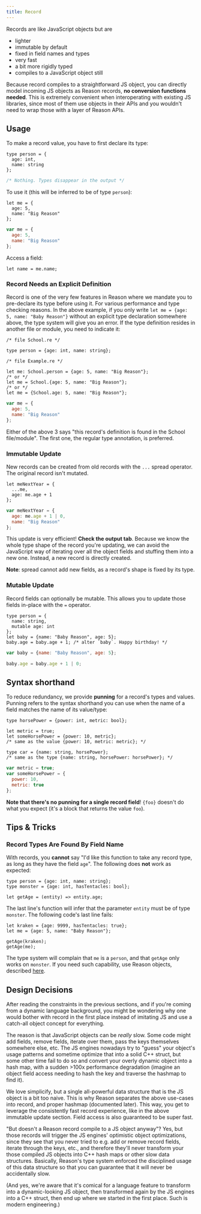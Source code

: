 ```yaml
---
title: Record
---
```


Records are like JavaScript objects but are

- lighter
- immutable by default
- fixed in field names and types
- very fast
- a bit more rigidly typed
- compiles to a JavaScript object still

Because record compiles to a straightforward JS object, you can directly model incoming JS objects as Reason records, **no conversion functions needed**. This is extremely convenient when interoperating with existing JS libraries, since most of them use objects in their APIs and you wouldn't need to wrap those with a layer of Reason APIs.

## Usage

To make a record value, you have to first declare its type:

<!--DOCUSAURUS_CODE_TABS-->
<!--Reason-->
```reason
type person = {
  age: int,
  name: string
};
```
<!--Output-->
```js
/* Nothing. Types disappear in the output */
```
<!--END_DOCUSAURUS_CODE_TABS-->

To use it (this will be inferred to be of type `person`):

<!--DOCUSAURUS_CODE_TABS-->
<!--Reason-->
```reason
let me = {
  age: 5,
  name: "Big Reason"
};
```
<!--Output-->
```js
var me = {
  age: 5,
  name: "Big Reason"
};
```
<!--END_DOCUSAURUS_CODE_TABS-->

Access a field:

```reason
let name = me.name;
```

### Record Needs an Explicit Definition

Record is one of the very few features in Reason where we mandate you to pre-declare its type before using it. For various performance and type checking reasons. In the above example, if you only write `let me = {age: 5, name: "Baby Reason"}` without an explicit type declaration somewhere above, the type system will give you an error. If the type definition resides in another file or module, you need to indicate it:

```reason
/* file School.re */

type person = {age: int, name: string};
```

<!--DOCUSAURUS_CODE_TABS-->
<!--Reason-->
```reason
/* file Example.re */

let me: School.person = {age: 5, name: "Big Reason"};
/* or */
let me = School.{age: 5, name: "Big Reason"};
/* or */
let me = {School.age: 5, name: "Big Reason"};
```
<!--Output-->
```js
var me = {
  age: 5,
  name: "Big Reason"
};
```
<!--END_DOCUSAURUS_CODE_TABS-->

Either of the above 3 says "this record's definition is found in the School file/module". The first one, the regular type annotation, is preferred.

### Immutable Update

New records can be created from old records with the `...` spread operator. The original record isn't mutated.

<!--DOCUSAURUS_CODE_TABS-->
<!--Reason-->
```reason
let meNextYear = {
  ...me,
  age: me.age + 1
};
```
<!--Output-->
```js
var meNextYear = {
  age: me.age + 1 | 0,
  name: "Big Reason"
};
```
<!--END_DOCUSAURUS_CODE_TABS-->

This update is very efficient! **Check the output tab**. Because we know the whole type shape of the record you're updating, we can avoid the JavaScript way of iterating over all the object fields and stuffing them into a new one. Instead, a new record is directly created.

**Note**: spread cannot add new fields, as a record's shape is fixed by its type.

### Mutable Update

Record fields can optionally be mutable. This allows you to update those fields in-place with the `=` operator.

<!--DOCUSAURUS_CODE_TABS-->
<!--Reason-->
```reason
type person = {
  name: string,
  mutable age: int
};
let baby = {name: "Baby Reason", age: 5};
baby.age = baby.age + 1; /* alter `baby`. Happy birthday! */
```
<!--Output-->
```js
var baby = {name: "Baby Reason", age: 5};

baby.age = baby.age + 1 | 0;
```
<!--END_DOCUSAURUS_CODE_TABS-->

## Syntax shorthand

To reduce redundancy, we provide **punning** for a record's types and values. Punning refers to the syntax shorthand you can use when the name of a field matches the name of its value/type:

<!--DOCUSAURUS_CODE_TABS-->
<!--Reason-->
```reason
type horsePower = {power: int, metric: bool};

let metric = true;
let someHorsePower = {power: 10, metric};
/* same as the value {power: 10, metric: metric}; */

type car = {name: string, horsePower};
/* same as the type {name: string, horsePower: horsePower}; */
```
<!--Output-->
```js
var metric = true;
var someHorsePower = {
  power: 10,
  metric: true
};
```
<!--END_DOCUSAURUS_CODE_TABS-->

**Note that there's no punning for a single record field**! `{foo}` doesn't do what you expect (it's a block that returns the value `foo`).

## Tips & Tricks

### Record Types Are Found By Field Name

With records, you **cannot** say "I'd like this function to take any record type, as long as they have the field `age`". The following does **not** work as expected:

```reason
type person = {age: int, name: string};
type monster = {age: int, hasTentacles: bool};

let getAge = (entity) => entity.age;
```

The last line's function will infer that the parameter `entity` must be of type `monster`. The following code's last line fails:

```reason
let kraken = {age: 9999, hasTentacles: true};
let me = {age: 5, name: "Baby Reason"};

getAge(kraken);
getAge(me);
```

The type system will complain that `me` is a `person`, and that `getAge` only works on `monster`. If you need such capability, use Reason objects, described [here](object.md).

## Design Decisions

After reading the constraints in the previous sections, and if you're coming from a dynamic language background, you might be wondering why one would bother with record in the first place instead of imitating JS and use a catch-all object concept for everything.

The reason is that JavaScript objects can be _really_ slow. Some code might add fields, remove fields, iterate over them, pass the keys themselves somewhere else, etc. The JS engines nowadays try to "guess" your object's usage patterns and sometime optimize that into a solid C++ struct, but some other time fail to do so and convert your overly dynamic object into a hash map, with a sudden >100x performance degradation (imagine an object field access needing to hash the key and traverse the hashmap to find it).

We love simplicify, but a single all-powerful data structure that is the JS object is a bit too naive. This is why Reason separates the above use-cases into record, and proper hashmap (documented later). This way, you get to leverage the consistently fast record experience, like in the above immutable update section. Field access is also guaranteed to be super fast.

"But doesn't a Reason record compile to a JS object anyway"? Yes, but those records will trigger the JS engines' optimistic object optimizations, since they see that you never tried to e.g. add or remove record fields, iterate through the keys, etc., and therefore they'll never transform your those compiled JS objects into C++ hash maps or other slow data structures. Basically, Reason's type system enforced the disciplined usage of this data structure so that you can guarantee that it will never be accidentally slow.

(And yes, we're aware that it's comical for a language feature to transform into a dynamic-looking JS object, then transformed again by the JS engines into a C++ struct, then end up where we started in the first place. Such is modern engineering.)
